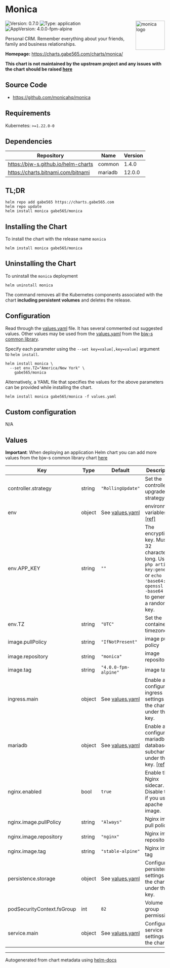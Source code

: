 # Monica

<img src="https://raw.githubusercontent.com/monicahq/monica/main/public/img/monica.svg" align="right" width="92" alt="monica logo">

![Version: 0.7.0](https://img.shields.io/badge/Version-0.7.0-informational?style=flat)
![Type: application](https://img.shields.io/badge/Type-application-informational?style=flat)
![AppVersion: 4.0.0-fpm-alpine](https://img.shields.io/badge/AppVersion-4.0.0--fpm--alpine-informational?style=flat)

Personal CRM. Remember everything about your friends, family and business relationships.

**Homepage:** <https://charts.gabe565.com/charts/monica/>

**This chart is not maintained by the upstream project and any issues with the chart should be raised
[here](https://github.com/gabe565/charts/issues/new?assignees=gabe565&labels=bug&template=bug_report.yaml&name=monica&version=0.7.0)**

## Source Code

* <https://github.com/monicahq/monica>

## Requirements

Kubernetes: `>=1.22.0-0`

## Dependencies

| Repository | Name | Version |
|------------|------|---------|
| <https://bjw-s.github.io/helm-charts> | common | 1.4.0 |
| <https://charts.bitnami.com/bitnami> | mariadb | 12.0.0 |

## TL;DR

```console
helm repo add gabe565 https://charts.gabe565.com
helm repo update
helm install monica gabe565/monica
```

## Installing the Chart

To install the chart with the release name `monica`

```console
helm install monica gabe565/monica
```

## Uninstalling the Chart

To uninstall the `monica` deployment

```console
helm uninstall monica
```

The command removes all the Kubernetes components associated with the chart **including persistent volumes** and deletes the release.

## Configuration

Read through the [values.yaml](./values.yaml) file. It has several commented out suggested values.
Other values may be used from the [values.yaml](https://github.com/bjw-s/helm-charts/tree/main/charts/library/common/values.yaml) from the [bjw-s common library](https://github.com/bjw-s/helm-charts/tree/main/charts/library/common).

Specify each parameter using the `--set key=value[,key=value]` argument to `helm install`.

```console
helm install monica \
  --set env.TZ="America/New York" \
    gabe565/monica
```

Alternatively, a YAML file that specifies the values for the above parameters can be provided while installing the chart.

```console
helm install monica gabe565/monica -f values.yaml
```

## Custom configuration

N/A

## Values

**Important**: When deploying an application Helm chart you can add more values from the bjw-s common library chart [here](https://github.com/bjw-s/helm-charts/tree/main/charts/library/common)

| Key | Type | Default | Description |
|-----|------|---------|-------------|
| controller.strategy | string | `"RollingUpdate"` | Set the controller upgrade strategy |
| env | object | See [values.yaml](./values.yaml) | environment variables. [[ref]](https://raw.githubusercontent.com/monicahq/monica/master/.env.example) |
| env.APP_KEY | string | `""` | The encryption key. Must be 32 characters long.    Use `php artisan key:generate` or `echo -n 'base64:'; openssl rand -base64 32` to generate a random key. |
| env.TZ | string | `"UTC"` | Set the container timezone |
| image.pullPolicy | string | `"IfNotPresent"` | image pull policy |
| image.repository | string | `"monica"` | image repository |
| image.tag | string | `"4.0.0-fpm-alpine"` | image tag |
| ingress.main | object | See [values.yaml](./values.yaml) | Enable and configure ingress settings for the chart under this key. |
| mariadb | object | See [values.yaml](./values.yaml) | Enable and configure mariadb database subchart under this key.    [[ref]](https://github.com/bitnami/charts/tree/master/bitnami/mariadb) |
| nginx.enabled | bool | `true` | Enable the Nginx sidecar.    Disable this if you use an apache image. |
| nginx.image.pullPolicy | string | `"Always"` | Nginx image pull policy |
| nginx.image.repository | string | `"nginx"` | Nginx image repository |
| nginx.image.tag | string | `"stable-alpine"` | Nginx image tag |
| persistence.storage | object | See [values.yaml](./values.yaml) | Configure persistence settings for the chart under this key. |
| podSecurityContext.fsGroup | int | `82` | Volume group permissions |
| service.main | object | See [values.yaml](./values.yaml) | Configures service settings for the chart. |

---
Autogenerated from chart metadata using [helm-docs](https://github.com/norwoodj/helm-docs)
